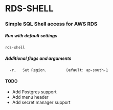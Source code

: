 # RDS-SHELL
### Simple SQL Shell access for AWS RDS

##### Run with default settings
```rds-shell```

##### Additional flags and arguments
```
  -r,   Set Region.         Default: ap-south-1
```

#### TODO
- Add Postgres support
- Add menu header
- Add secret manager support